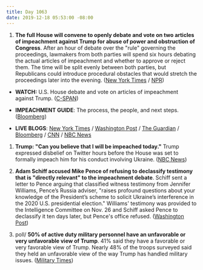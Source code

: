```yaml
---
title: Day 1063
date: 2019-12-18 05:53:00 -08:00
---
```


1. **The full House will convene to openly debate and vote on two articles of impeachment against Trump for abuse of power and obstruction of Congress**. After an hour of debate over the "rule" governing the proceedings, lawmakers from both parties will spend six hours debating the actual articles of impeachment and whether to approve or reject them. The time will be split evenly between both parties, but Republicans could introduce procedural obstacles that would stretch the proceedings later into the evening. ([New York Times](https://www.nytimes.com/2019/12/18/us/politics/impeachment-vote.html) / [NPR](https://www.npr.org/2019/12/18/788650493/house-to-debate-and-vote-on-articles-of-impeachment))

* **WATCH:** U.S. House debate and vote on articles of impeachment against Trump. ([C-SPAN](https://youtu.be/fefMKNOCZ3Y))

* **IMPEACHMENT GUIDE**: The process, the people, and next steps. ([Bloomberg](https://www.bloomberg.com/news/articles/2019-12-18/how-to-watch-the-impeachment-of-donald-trump-viewer-s-guide))

* **LIVE BLOGS**: [New York Times](https://www.nytimes.com/2019/12/18/us/politics/impeachment-vote.html) / [Washington Post](https://www.washingtonpost.com/politics/trump-impeachment-live-updates/2019/12/18/237147e8-2110-11ea-bed5-880264cc91a9_story.html) / [The Guardian](https://www.theguardian.com/us-news/live/2019/dec/18/trump-impeachment-vote-today-live-latest-news-updates-democrats-house) / [Bloomberg](https://www.bloomberg.com/news/articles/2019-12-18/house-ready-to-vote-on-two-trump-articles-impeachment-update) / [CNN](https://www.cnn.com/politics/live-news/impeachment-inquiry-12-18-2019/index.html) / [NBC News](https://www.nbcnews.com/politics/trump-impeachment-inquiry/live-blog/live-updates-house-votes-impeachment-president-trump-n1103576)

1. **Trump: "Can you believe that I will be impeached today."** Trump expressed disbelief on Twitter hours before the House was set to formally impeach him for his conduct involving Ukraine. ([NBC News](https://www.nbcnews.com/politics/trump-impeachment-inquiry/trump-impeachment-can-you-believe-n1103701))

2. **Adam Schiff accused Mike Pence of refusing to declassify testimony that is "directly relevant" to the impeachment debate**. Schiff sent a letter to Pence arguing that classified witness testimony from Jennifer Williams, Pence’s Russia adviser, "raises profound questions about your knowledge of the President’s scheme to solicit Ukraine’s interference in the 2020 U.S. presidential election." Williams' testimony was provided to the Intelligence Committee on Nov. 26 and Schiff asked Pence to declassify it ten days later, but Pence's office refused. ([Washington Post](https://www.washingtonpost.com/politics/schiff-says-pences-office-may-have-purposefully-misled-panel-about-contents-his-zelensky-call/2019/12/17/aaea3526-20fd-11ea-86f3-3b5019d451db_story.html))

3. poll/ **50% of active duty military personnel have an unfavorable or very unfavorable view of Trump**. 41% said they have a favorable or very favorable view of Trump. Nearly 48% of the troops surveyed said they held an unfavorable view of the way Trump has handled military issues. ([Military Times](https://www.militarytimes.com/news/pentagon-congress/2019/12/17/half-of-active-duty-service-members-are-unhappy-with-trump-new-military-times-poll-shows/))